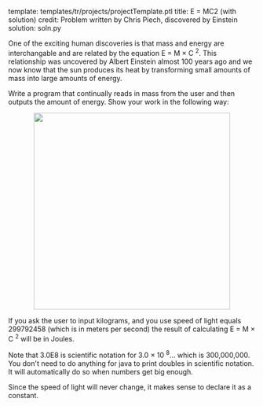template: templates/tr/projects/projectTemplate.ptl
title: E = MC2 (with solution)
credit: Problem written by Chris Piech, discovered by Einstein
solution: soln.py

One of the exciting human discoveries is that mass and energy are interchangable and are related by the equation E = M &times; C <sup>2</sup>. This relationship was uncovered by Albert Einstein almost 100 years ago and we now know that the sun produces its heat by transforming small amounts of mass into large amounts of energy.

Write a program that continually reads in mass from the user and then outputs the amount of energy. Show your work in the following way:

<center>
<img style="width:400px" src="{{pathToRoot}}img/projects/emc2/demo.png">	
</center>

If you ask the user to input kilograms, and you use speed of light equals 299792458 (which is in meters per second) the result of calculating E = M &times; C <sup>2</sup> will be in Joules.

Note that 3.0E8 is scientific notation for 3.0 &times; 10 <sup>8</sup>... which is 300,000,000. You don't need to do anything for java to print doubles in scientific notation. It will automatically do so when numbers get big enough.

Since the speed of light will never change, it makes sense to declare it as a constant.
